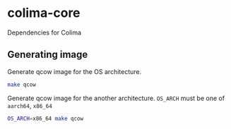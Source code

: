 # colima-core

Dependencies for Colima

## Generating image

Generate qcow image for the OS architecture.

```sh
make qcow
```

Generate qcow image for the another architecture. `OS_ARCH` must be one of `aarch64`, `x86_64`

```sh
OS_ARCH=x86_64 make qcow
```
